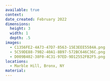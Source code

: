 ```yaml
---
available: true
context:
date_created: February 2022
dimensions:
  height: 3
  width: 1
  depth: .5
images:
  - C1356FE2-4A73-47D7-8563-15E3EEE5584A.png
  - 5C59DE88-79B2-40A1-8B97-572BC646C36C.png
  - D009B402-38F0-4C31-97ED-9D12552FB2F5.png
locations:
  - Marble Hill, Bronx, NY
material:
---
```

